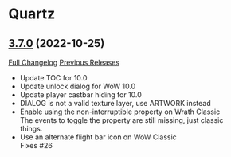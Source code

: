 # Quartz

## [3.7.0](https://github.com/Nevcairiel/Quartz/tree/3.7.0) (2022-10-25)
[Full Changelog](https://github.com/Nevcairiel/Quartz/compare/3.6.12...3.7.0) [Previous Releases](https://github.com/Nevcairiel/Quartz/releases)

- Update TOC for 10.0  
- Update unlock dialog for WoW 10.0  
- Update player castbar hiding for 10.0  
- DIALOG is not a valid texture layer, use ARTWORK instead  
- Enable using the non-interruptible property on Wrath Classic  
    The events to toggle the property are still missing, just classic  
    things.  
- Use an alternate flight bar icon on WoW Classic  
    Fixes #26  
